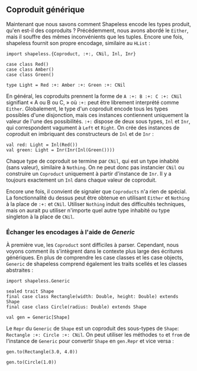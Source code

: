 ## Coproduit générique

Maintenant que nous savons comment Shapeless encode les types produit,
qu'en est-il des coproduits ?
Précédemment, nous avons abordé le `Either`, mais il souffre
des mêmes inconvénients que les tuples.
Encore une fois, shapeless fournit son propre encodage, similaire au `HList` :

```tut:book:silent
import shapeless.{Coproduct, :+:, CNil, Inl, Inr}

case class Red()
case class Amber()
case class Green()

type Light = Red :+: Amber :+: Green :+: CNil
```

En général, les coproduits prennent la forme de
`A :+: B :+: C :+: CNil` signifiant « A ou B ou C, »
où `:+:` peut être librement interprété comme `Either`.
Globalement, le type d'un coproduit encode tous les types
possibles d'une disjonction, mais ces instances contiennent
uniquement la valeur de l'une des possibilités.
`:+:` dispose de deux sous types, `Inl` et `Inr`,
qui correspondent vagument à `Left` et `Right`.
On crée des instances de coproduit en 
imbriquant des constructeurs de `Inl` et de `Inr` :

```tut:book
val red: Light = Inl(Red())
val green: Light = Inr(Inr(Inl(Green())))
```
Chaque type de coproduit se termine par  `CNil`,
qui est un type inhabité (sans valeur), similaire à `Nothing`.
On ne peut donc pas instancier `CNil` ou construire un `Coproduct` uniquement 
à partir d'instance de `Inr`.
Il y a toujours exactement un `Inl` dans chaque valeur de coproduit.

Encore une fois, il convient de signaler que `Coproducts` n'a rien de spécial.
La fonctionnalité du dessus peut être obtenue en utilisant `Either` et `Nothing`
à la place de `:+:` et `CNil`.
Utiliser `Nothing` induit des difficultés techniques,
mais on aurait pu utiliser
n'importe quel autre type inhabité ou type singleton à la place de `CNil`.

### Échanger les encodages à l'aide de *Generic*

À première vue, les `Coproduct` sont difficiles à parser.
Cependant, nous voyons comment ils s'intègrent dans le contexte 
plus large des écritures génériques.
En plus de comprendre les case classes et les case objects, 
`Generic` de shapeless comprend également les traits scellés et les 
classes abstraites :

```tut:book:silent
import shapeless.Generic

sealed trait Shape
final case class Rectangle(width: Double, height: Double) extends Shape
final case class Circle(radius: Double) extends Shape
```

```tut:book
val gen = Generic[Shape]
```

Le `Repr` du `Generic` de `Shape` est un coproduit
des sous-types de `Shape`: `Rectangle :+: Circle :+: CNil`.
On peut utiliser les méthodes `to` et `from` de l'instance de `Generic`
pour convertir `Shape` en `gen.Repr` et vice versa :

```tut:book
gen.to(Rectangle(3.0, 4.0))

gen.to(Circle(1.0))
```
